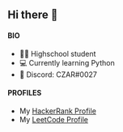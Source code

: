 ## Hi there 👋

#### **BIO**

- 🧑‍🎓  Highschool student
- 💻  Currently learning Python
- 💬  Discord: CZAR#0027

#### **PROFILES**

- My [HackerRank Profile](https://www.hackerrank.com/czariwnl)
- My [LeetCode Profile](https://leetcode.com/czariwnl/)
